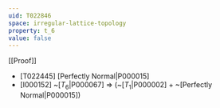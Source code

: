 ```yaml
---
uid: T022846
space: irregular-lattice-topology
property: t_6
value: false
---
```

[[Proof]]

* [T022445] [Perfectly Normal|P000015]
* [I000152] ~[$T_6$|P000067] => (~[$T_1$|P000002] + ~[Perfectly Normal|P000015])

